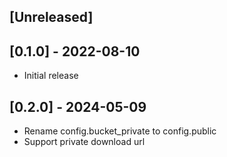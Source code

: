 ## [Unreleased]

## [0.1.0] - 2022-08-10

- Initial release

## [0.2.0] - 2024-05-09

- Rename config.bucket_private to config.public
- Support private download url
